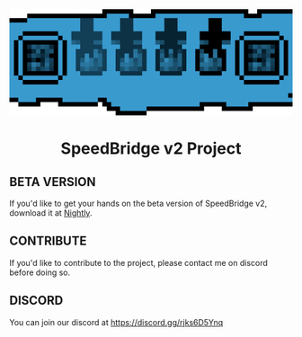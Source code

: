<div align="center">
  <img src="speedbridge-banner-512-noborder.png" alt="SpeedBridge v2 Banner">
  <h1>SpeedBridge v2 Project</h1>
</div>

## BETA VERSION
If you'd like to get your hands on the beta version of SpeedBridge v2, download it at [Nightly](https://speedbridge.tofpu.me/download).

## CONTRIBUTE 
If you'd like to contribute to the project, please contact me on discord before doing so.

## DISCORD
You can join our discord at https://discord.gg/rjks6D5Ynq
